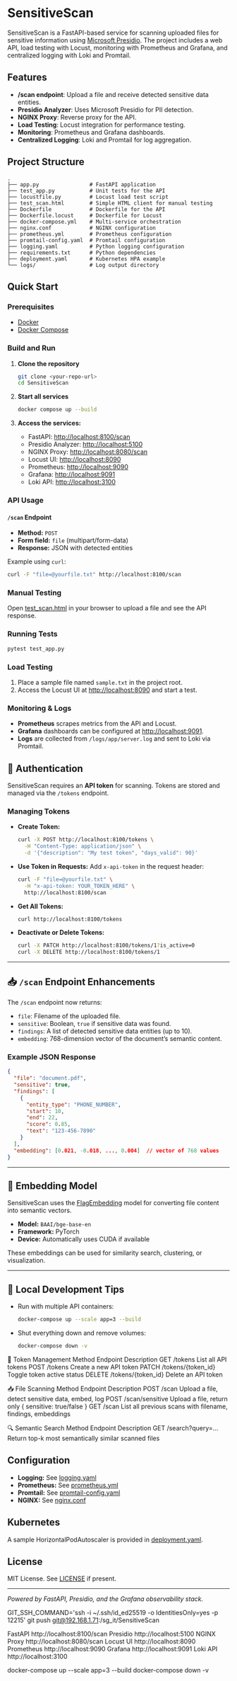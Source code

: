 # SensitiveScan

SensitiveScan is a FastAPI-based service for scanning uploaded files for sensitive information using [Microsoft Presidio](https://github.com/microsoft/presidio). The project includes a web API, load testing with Locust, monitoring with Prometheus and Grafana, and centralized logging with Loki and Promtail.

## Features

- **/scan endpoint**: Upload a file and receive detected sensitive data entities.
- **Presidio Analyzer**: Uses Microsoft Presidio for PII detection.
- **NGINX Proxy**: Reverse proxy for the API.
- **Load Testing**: Locust integration for performance testing.
- **Monitoring**: Prometheus and Grafana dashboards.
- **Centralized Logging**: Loki and Promtail for log aggregation.

## Project Structure

```
.
├── app.py                # FastAPI application
├── test_app.py           # Unit tests for the API
├── locustfile.py         # Locust load test script
├── test_scan.html        # Simple HTML client for manual testing
├── Dockerfile            # Dockerfile for the API
├── Dockerfile.locust     # Dockerfile for Locust
├── docker-compose.yml    # Multi-service orchestration
├── nginx.conf            # NGINX configuration
├── prometheus.yml        # Prometheus configuration
├── promtail-config.yaml  # Promtail configuration
├── logging.yaml          # Python logging configuration
├── requirements.txt      # Python dependencies
├── deployment.yaml       # Kubernetes HPA example
└── logs/                 # Log output directory
```

## Quick Start

### Prerequisites

- [Docker](https://www.docker.com/)
- [Docker Compose](https://docs.docker.com/compose/)

### Build and Run

1. **Clone the repository**  
   ```sh
   git clone <your-repo-url>
   cd SensitiveScan
   ```

2. **Start all services**  
   ```sh
   docker compose up --build
   ```

3. **Access the services:**
   - FastAPI: [http://localhost:8100/scan](http://localhost:8100/scan)
   - Presidio Analyzer: [http://localhost:5100](http://localhost:5100)
   - NGINX Proxy: [http://localhost:8080/scan](http://localhost:8080/scan)
   - Locust UI: [http://localhost:8090](http://localhost:8090)
   - Prometheus: [http://localhost:9090](http://localhost:9090)
   - Grafana: [http://localhost:9091](http://localhost:9091)
   - Loki API: [http://localhost:3100](http://localhost:3100)

### API Usage

#### `/scan` Endpoint

- **Method:** `POST`
- **Form field:** `file` (multipart/form-data)
- **Response:** JSON with detected entities

Example using `curl`:
```sh
curl -F "file=@yourfile.txt" http://localhost:8100/scan
```

### Manual Testing

Open [test_scan.html](test_scan.html) in your browser to upload a file and see the API response.

### Running Tests

```sh
pytest test_app.py
```

### Load Testing

1. Place a sample file named `sample.txt` in the project root.
2. Access the Locust UI at [http://localhost:8090](http://localhost:8090) and start a test.

### Monitoring & Logs

- **Prometheus** scrapes metrics from the API and Locust.
- **Grafana** dashboards can be configured at [http://localhost:9091](http://localhost:9091).
- **Logs** are collected from `/logs/app/server.log` and sent to Loki via Promtail.

## 🔐 Authentication

SensitiveScan requires an **API token** for scanning. Tokens are stored and managed via the `/tokens` endpoint.

### Managing Tokens

* **Create Token:**

  ```bash
  curl -X POST http://localhost:8100/tokens \
    -H "Content-Type: application/json" \
    -d '{"description": "My test token", "days_valid": 90}'
  ```

* **Use Token in Requests:**
  Add `x-api-token` in the request header:

  ```bash
  curl -F "file=@yourfile.txt" \
    -H "x-api-token: YOUR_TOKEN_HERE" \
    http://localhost:8100/scan
  ```

* **Get All Tokens:**

  ```bash
  curl http://localhost:8100/tokens
  ```

* **Deactivate or Delete Tokens:**

  ```bash
  curl -X PATCH http://localhost:8100/tokens/1?is_active=0
  curl -X DELETE http://localhost:8100/tokens/1
  ```

---

## 📥 `/scan` Endpoint Enhancements

The `/scan` endpoint now returns:

* `file`: Filename of the uploaded file.
* `sensitive`: Boolean, `true` if sensitive data was found.
* `findings`: A list of detected sensitive data entities (up to 10).
* `embedding`: 768-dimension vector of the document’s semantic content.

### Example JSON Response

```json
{
  "file": "document.pdf",
  "sensitive": true,
  "findings": [
    {
      "entity_type": "PHONE_NUMBER",
      "start": 10,
      "end": 22,
      "score": 0.85,
      "text": "123-456-7890"
    }
  ],
  "embedding": [0.021, -0.018, ..., 0.004]  // vector of 768 values
}
```

---

## 🧠 Embedding Model

SensitiveScan uses the [FlagEmbedding](https://huggingface.co/BAAI/bge-base-en) model for converting file content into semantic vectors.

* **Model:** `BAAI/bge-base-en`
* **Framework:** PyTorch
* **Device:** Automatically uses CUDA if available

These embeddings can be used for similarity search, clustering, or visualization.

---

## 🧪 Local Development Tips

* Run with multiple API containers:

  ```bash
  docker-compose up --scale app=3 --build
  ```

* Shut everything down and remove volumes:

  ```bash
  docker-compose down -v
  ```

🔐 Token Management
Method	Endpoint	Description
GET	/tokens	List all API tokens
POST	/tokens	Create a new API token
PATCH	/tokens/{token_id}	Toggle token active status
DELETE	/tokens/{token_id}	Delete an API token

📥 File Scanning
Method	Endpoint	Description
POST	/scan	Upload a file, detect sensitive data, embed, log
POST	/scan/sensitive	Upload a file, return only { sensitive: true/false }
GET	/scan	List all previous scans with filename, findings, embeddings

🔍 Semantic Search
Method	Endpoint	Description
GET	/search?query=...	Return top-k most semantically similar scanned files

## Configuration

- **Logging:** See [logging.yaml](logging.yaml)
- **Prometheus:** See [prometheus.yml](prometheus.yml)
- **Promtail:** See [promtail-config.yaml](promtail-config.yaml)
- **NGINX:** See [nginx.conf](nginx.conf)

## Kubernetes

A sample HorizontalPodAutoscaler is provided in [deployment.yaml](deployment.yaml).

## License

MIT License. See [LICENSE](LICENSE) if present.

---

*Powered by FastAPI, Presidio, and the Grafana observability stack.*

GIT_SSH_COMMAND='ssh -i ~/.ssh/id_ed25519 -o IdentitiesOnly=yes -p 12215' git push git@192.168.1.71:/sg_it/SensitiveScan

FastAPI	http://localhost:8100/scan
Presidio	http://localhost:5100
NGINX Proxy	http://localhost:8080/scan
Locust UI	http://localhost:8090
Prometheus	http://localhost:9090
Grafana	http://localhost:9091
Loki API	http://localhost:3100

docker-compose up --scale app=3 --build
docker-compose down -v